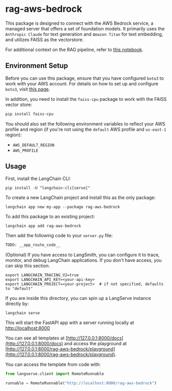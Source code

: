 # rag-aws-bedrock

This package is designed to connect with the AWS Bedrock service, a managed server that offers a set of foundation models. It primarily uses the `Anthropic Claude` for text generation and `Amazon Titan` for text embedding, and utilizes FAISS as the vectorstore.

For additional context on the RAG pipeline, refer to [this notebook](https://github.com/aws-samples/amazon-bedrock-workshop/blob/main/03_QuestionAnswering/01_qa_w_rag_claude.ipynb).

## Environment Setup

Before you can use this package, ensure that you have configured `boto3` to work with your AWS account. For details on how to set up and configure `boto3`, visit [this page](https://boto3.amazonaws.com/v1/documentation/api/latest/guide/quickstart.html#configuration).

In addition, you need to install the `faiss-cpu` package to work with the FAISS vector store:

```bash
pip install faiss-cpu
```

You should also set the following environment variables to reflect your AWS profile and region (if you're not using the `default` AWS profile and `us-east-1` region):

* `AWS_DEFAULT_REGION`
* `AWS_PROFILE`

## Usage

First, install the LangChain CLI:

```shell
pip install -U "langchain-cli[serve]"
```

To create a new LangChain project and install this as the only package:

```shell
langchain app new my-app --package rag-aws-bedrock
```

To add this package to an existing project:

```shell
langchain app add rag-aws-bedrock
```

Then add the following code to your `server.py` file:
```python
TODO: __app_route_code__
```

(Optional) If you have access to LangSmith, you can configure it to trace, monitor, and debug LangChain applications. If you don't have access, you can skip this section.

```shell
export LANGCHAIN_TRACING_V2=true
export LANGCHAIN_API_KEY=<your-api-key>
export LANGCHAIN_PROJECT=<your-project>  # if not specified, defaults to "default"
```

If you are inside this directory, you can spin up a LangServe instance directly by:

```shell
langchain serve
```

This will start the FastAPI app with a server running locally at [http://localhost:8000](http://localhost:8000)

You can see all templates at [http://127.0.0.1:8000/docs](http://127.0.0.1:8000/docs) and access the playground at [http://127.0.0.1:8000/rag-aws-bedrock/playground](http://127.0.0.1:8000/rag-aws-bedrock/playground).  

You can access the template from code with:

```python
from langserve.client import RemoteRunnable

runnable = RemoteRunnable("http://localhost:8000/rag-aws-bedrock")
```